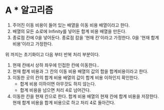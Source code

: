 # A * 알고리즘

1. 주어진 이동 비용이 들어 있는 배열을 이동 비용 배열이라고 한다.
2. 배열의 모든 쇼로에 Infinity를 넣어둔 합계 비용 배열을 만든다.
3. 종료점 칸에 0을 넣어둔다. 종료점 캄을 '현재 칸'이라고 가정한다. 0을 '현재 합계 비용'이라고 가정한다.

위 까지는 초기화이고 다음 부터 반복 처리 부분이다.

1. 현재 칸에서 상하 좌우에 인접한 칸에 이동한다..
2. 현재 합계 비용과 그 칸의 이동 비용 배열의 값의 합을 합계비용이라고 한다.
3. 이동한 곳의 칸의 합계 비용 배열의 값이 합계 비용 이하인지 확인한다.
    - 합계 비용 이하이면 아무것도 하지 않는다.
    - 합계 비용을 넘으면 처리 4로 넘어간다.
4. 이동한 칸을 현재 칸으로 한다. 합계 비용 배열의 현재 칸에 합계 비용을 저장한다. 현재 합계 비용을 합계 비용으로 하고 처리 4로 돌아간다.
